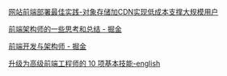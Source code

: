[网站前端部署最佳实践-对象存储加CDN实现低成本支撑大规模用户](https://www.bilibili.com/video/BV1Jg4y1F7kb/?spm_id_from=333.788&vd_source=22af953ea4c09540ad1966711a2d53f0)



[前端架构师的一些思考和总结 - 掘金](https://juejin.cn/post/7163835739447230501)

[前端开发与架构师 - 掘金](https://juejin.cn/post/6844903940518051853?from=search-suggest)

[升级为高级前端工程师的 10 项基本技能-english](https://medium.datadriveninvestor.com/10-essential-skills-to-level-up-to-a-senior-frontend-engineer-dc78ad38c81e)


